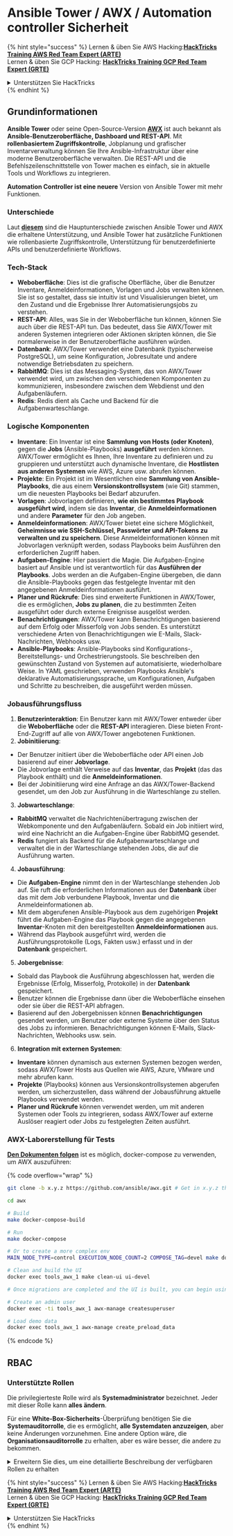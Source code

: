# Ansible Tower / AWX / Automation controller Sicherheit

{% hint style="success" %}
Lernen & üben Sie AWS Hacking:<img src="../.gitbook/assets/image (1).png" alt="" data-size="line">[**HackTricks Training AWS Red Team Expert (ARTE)**](https://training.hacktricks.xyz/courses/arte)<img src="../.gitbook/assets/image (1).png" alt="" data-size="line">\
Lernen & üben Sie GCP Hacking: <img src="../.gitbook/assets/image (2).png" alt="" data-size="line">[**HackTricks Training GCP Red Team Expert (GRTE)**<img src="../.gitbook/assets/image (2).png" alt="" data-size="line">](https://training.hacktricks.xyz/courses/grte)

<details>

<summary>Unterstützen Sie HackTricks</summary>

* Überprüfen Sie die [**Abonnementpläne**](https://github.com/sponsors/carlospolop)!
* **Treten Sie der** 💬 [**Discord-Gruppe**](https://discord.gg/hRep4RUj7f) oder der [**Telegram-Gruppe**](https://t.me/peass) bei oder **folgen** Sie uns auf **Twitter** 🐦 [**@hacktricks\_live**](https://twitter.com/hacktricks\_live)**.**
* **Teilen Sie Hacking-Tricks, indem Sie PRs an die** [**HackTricks**](https://github.com/carlospolop/hacktricks) und [**HackTricks Cloud**](https://github.com/carlospolop/hacktricks-cloud) GitHub-Repos senden.

</details>
{% endhint %}

## Grundinformationen

**Ansible Tower** oder seine Open-Source-Version [**AWX**](https://github.com/ansible/awx) ist auch bekannt als **Ansible-Benutzeroberfläche, Dashboard und REST-API**. Mit **rollenbasiertem Zugriffskontrolle**, Jobplanung und grafischer Inventarverwaltung können Sie Ihre Ansible-Infrastruktur über eine moderne Benutzeroberfläche verwalten. Die REST-API und die Befehlszeilenschnittstelle von Tower machen es einfach, sie in aktuelle Tools und Workflows zu integrieren.

**Automation Controller ist eine neuere** Version von Ansible Tower mit mehr Funktionen.

### Unterschiede

Laut [**diesem**](https://blog.devops.dev/ansible-tower-vs-awx-under-the-hood-65cfec78db00) sind die Hauptunterschiede zwischen Ansible Tower und AWX die erhaltene Unterstützung, und Ansible Tower hat zusätzliche Funktionen wie rollenbasierte Zugriffskontrolle, Unterstützung für benutzerdefinierte APIs und benutzerdefinierte Workflows.

### Tech-Stack

* **Weboberfläche**: Dies ist die grafische Oberfläche, über die Benutzer Inventare, Anmeldeinformationen, Vorlagen und Jobs verwalten können. Sie ist so gestaltet, dass sie intuitiv ist und Visualisierungen bietet, um den Zustand und die Ergebnisse Ihrer Automatisierungsjobs zu verstehen.
* **REST-API**: Alles, was Sie in der Weboberfläche tun können, können Sie auch über die REST-API tun. Das bedeutet, dass Sie AWX/Tower mit anderen Systemen integrieren oder Aktionen skripten können, die Sie normalerweise in der Benutzeroberfläche ausführen würden.
* **Datenbank**: AWX/Tower verwendet eine Datenbank (typischerweise PostgreSQL), um seine Konfiguration, Jobresultate und andere notwendige Betriebsdaten zu speichern.
* **RabbitMQ**: Dies ist das Messaging-System, das von AWX/Tower verwendet wird, um zwischen den verschiedenen Komponenten zu kommunizieren, insbesondere zwischen dem Webdienst und den Aufgabenläufern.
* **Redis**: Redis dient als Cache und Backend für die Aufgabenwarteschlange.

### Logische Komponenten

* **Inventare**: Ein Inventar ist eine **Sammlung von Hosts (oder Knoten)**, gegen die **Jobs** (Ansible-Playbooks) **ausgeführt** werden können. AWX/Tower ermöglicht es Ihnen, Ihre Inventare zu definieren und zu gruppieren und unterstützt auch dynamische Inventare, die **Hostlisten aus anderen Systemen** wie AWS, Azure usw. abrufen können.
* **Projekte**: Ein Projekt ist im Wesentlichen eine **Sammlung von Ansible-Playbooks**, die aus einem **Versionskontrollsystem** (wie Git) stammen, um die neuesten Playbooks bei Bedarf abzurufen.
* **Vorlagen**: Jobvorlagen definieren, **wie ein bestimmtes Playbook ausgeführt wird**, indem sie das **Inventar**, die **Anmeldeinformationen** und andere **Parameter** für den Job angeben.
* **Anmeldeinformationen**: AWX/Tower bietet eine sichere Möglichkeit, **Geheimnisse wie SSH-Schlüssel, Passwörter und API-Tokens zu verwalten und zu speichern**. Diese Anmeldeinformationen können mit Jobvorlagen verknüpft werden, sodass Playbooks beim Ausführen den erforderlichen Zugriff haben.
* **Aufgaben-Engine**: Hier passiert die Magie. Die Aufgaben-Engine basiert auf Ansible und ist verantwortlich für das **Ausführen der Playbooks**. Jobs werden an die Aufgaben-Engine übergeben, die dann die Ansible-Playbooks gegen das festgelegte Inventar mit den angegebenen Anmeldeinformationen ausführt.
* **Planer und Rückrufe**: Dies sind erweiterte Funktionen in AWX/Tower, die es ermöglichen, **Jobs zu planen**, die zu bestimmten Zeiten ausgeführt oder durch externe Ereignisse ausgelöst werden.
* **Benachrichtigungen**: AWX/Tower kann Benachrichtigungen basierend auf dem Erfolg oder Misserfolg von Jobs senden. Es unterstützt verschiedene Arten von Benachrichtigungen wie E-Mails, Slack-Nachrichten, Webhooks usw.
* **Ansible-Playbooks**: Ansible-Playbooks sind Konfigurations-, Bereitstellungs- und Orchestrierungstools. Sie beschreiben den gewünschten Zustand von Systemen auf automatisierte, wiederholbare Weise. In YAML geschrieben, verwenden Playbooks Ansible's deklarative Automatisierungssprache, um Konfigurationen, Aufgaben und Schritte zu beschreiben, die ausgeführt werden müssen.

### Jobausführungsfluss

1. **Benutzerinteraktion**: Ein Benutzer kann mit AWX/Tower entweder über die **Weboberfläche** oder die **REST-API** interagieren. Diese bieten Front-End-Zugriff auf alle von AWX/Tower angebotenen Funktionen.
2. **Jobinitiierung**:
* Der Benutzer initiiert über die Weboberfläche oder API einen Job basierend auf einer **Jobvorlage**.
* Die Jobvorlage enthält Verweise auf das **Inventar**, das **Projekt** (das das Playbook enthält) und die **Anmeldeinformationen**.
* Bei der Jobinitiierung wird eine Anfrage an das AWX/Tower-Backend gesendet, um den Job zur Ausführung in die Warteschlange zu stellen.
3. **Jobwarteschlange**:
* **RabbitMQ** verwaltet die Nachrichtenübertragung zwischen der Webkomponente und den Aufgabenläufern. Sobald ein Job initiiert wird, wird eine Nachricht an die Aufgaben-Engine über RabbitMQ gesendet.
* **Redis** fungiert als Backend für die Aufgabenwarteschlange und verwaltet die in der Warteschlange stehenden Jobs, die auf die Ausführung warten.
4. **Jobausführung**:
* Die **Aufgaben-Engine** nimmt den in der Warteschlange stehenden Job auf. Sie ruft die erforderlichen Informationen aus der **Datenbank** über das mit dem Job verbundene Playbook, Inventar und die Anmeldeinformationen ab.
* Mit dem abgerufenen Ansible-Playbook aus dem zugehörigen **Projekt** führt die Aufgaben-Engine das Playbook gegen die angegebenen **Inventar**-Knoten mit den bereitgestellten **Anmeldeinformationen** aus.
* Während das Playbook ausgeführt wird, werden die Ausführungsprotokolle (Logs, Fakten usw.) erfasst und in der **Datenbank** gespeichert.
5. **Jobergebnisse**:
* Sobald das Playbook die Ausführung abgeschlossen hat, werden die Ergebnisse (Erfolg, Misserfolg, Protokolle) in der **Datenbank** gespeichert.
* Benutzer können die Ergebnisse dann über die Weboberfläche einsehen oder sie über die REST-API abfragen.
* Basierend auf den Jobergebnissen können **Benachrichtigungen** gesendet werden, um Benutzer oder externe Systeme über den Status des Jobs zu informieren. Benachrichtigungen können E-Mails, Slack-Nachrichten, Webhooks usw. sein.
6. **Integration mit externen Systemen**:
* **Inventare** können dynamisch aus externen Systemen bezogen werden, sodass AWX/Tower Hosts aus Quellen wie AWS, Azure, VMware und mehr abrufen kann.
* **Projekte** (Playbooks) können aus Versionskontrollsystemen abgerufen werden, um sicherzustellen, dass während der Jobausführung aktuelle Playbooks verwendet werden.
* **Planer und Rückrufe** können verwendet werden, um mit anderen Systemen oder Tools zu integrieren, sodass AWX/Tower auf externe Auslöser reagiert oder Jobs zu festgelegten Zeiten ausführt.

### AWX-Laborerstellung für Tests

[**Den Dokumenten folgen**](https://github.com/ansible/awx/blob/devel/tools/docker-compose/README.md) ist es möglich, docker-compose zu verwenden, um AWX auszuführen:

{% code overflow="wrap" %}
```bash
git clone -b x.y.z https://github.com/ansible/awx.git # Get in x.y.z the latest release version

cd awx

# Build
make docker-compose-build

# Run
make docker-compose

# Or to create a more complex env
MAIN_NODE_TYPE=control EXECUTION_NODE_COUNT=2 COMPOSE_TAG=devel make docker-compose

# Clean and build the UI
docker exec tools_awx_1 make clean-ui ui-devel

# Once migrations are completed and the UI is built, you can begin using AWX. The UI can be reached in your browser at https://localhost:8043/#/home, and the API can be found at https://localhost:8043/api/v2.

# Create an admin user
docker exec -ti tools_awx_1 awx-manage createsuperuser

# Load demo data
docker exec tools_awx_1 awx-manage create_preload_data
```
{% endcode %}

## RBAC

### Unterstützte Rollen

Die privilegierteste Rolle wird als **Systemadministrator** bezeichnet. Jeder mit dieser Rolle kann **alles ändern**.

Für eine **White-Box-Sicherheits**-Überprüfung benötigen Sie die **Systemauditorrolle**, die es ermöglicht, **alle Systemdaten anzuzeigen**, aber keine Änderungen vorzunehmen. Eine andere Option wäre, die **Organisationsauditorrolle** zu erhalten, aber es wäre besser, die andere zu bekommen.

<details>

<summary>Erweitern Sie dies, um eine detaillierte Beschreibung der verfügbaren Rollen zu erhalten</summary>

1. **Systemadministrator**:
* Dies ist die Superuser-Rolle mit Berechtigungen zum Zugriff auf und zur Änderung aller Ressourcen im System.
* Sie können alle Organisationen, Teams, Projekte, Inventare, Jobvorlagen usw. verwalten.
2. **Systemauditor**:
* Benutzer mit dieser Rolle können alle Systemdaten anzeigen, aber keine Änderungen vornehmen.
* Diese Rolle ist für Compliance und Aufsicht konzipiert.
3. **Organisationsrollen**:
* **Admin**: Vollständige Kontrolle über die Ressourcen der Organisation.
* **Auditor**: Nur Lesezugriff auf die Ressourcen der Organisation.
* **Mitglied**: Grundlegende Mitgliedschaft in einer Organisation ohne spezifische Berechtigungen.
* **Ausführen**: Kann Jobvorlagen innerhalb der Organisation ausführen.
* **Lesen**: Kann die Ressourcen der Organisation anzeigen.
4. **Projektrollen**:
* **Admin**: Kann das Projekt verwalten und ändern.
* **Verwenden**: Kann das Projekt in einer Jobvorlage verwenden.
* **Aktualisieren**: Kann das Projekt mit SCM (Source Control) aktualisieren.
5. **Inventarrollen**:
* **Admin**: Kann das Inventar verwalten und ändern.
* **Ad Hoc**: Kann Ad-hoc-Befehle im Inventar ausführen.
* **Aktualisieren**: Kann die Inventarquelle aktualisieren.
* **Verwenden**: Kann das Inventar in einer Jobvorlage verwenden.
* **Lesen**: Nur Lesezugriff.
6. **Jobvorlagenrollen**:
* **Admin**: Kann die Jobvorlage verwalten und ändern.
* **Ausführen**: Kann den Job ausführen.
* **Lesen**: Nur Lesezugriff.
7. **Berechtigungsrollen**:
* **Admin**: Kann die Berechtigungen verwalten und ändern.
* **Verwenden**: Kann die Berechtigungen in Jobvorlagen oder anderen relevanten Ressourcen verwenden.
* **Lesen**: Nur Lesezugriff.
8. **Teamrollen**:
* **Mitglied**: Teil des Teams, aber ohne spezifische Berechtigungen.
* **Admin**: Kann die Mitglieder des Teams und die zugehörigen Ressourcen verwalten.
9. **Workflow-Rollen**:
* **Admin**: Kann den Workflow verwalten und ändern.
* **Ausführen**: Kann den Workflow ausführen.
* **Lesen**: Nur Lesezugriff.

</details>

{% hint style="success" %}
Lernen & üben Sie AWS Hacking:<img src="../.gitbook/assets/image (1).png" alt="" data-size="line">[**HackTricks Training AWS Red Team Expert (ARTE)**](https://training.hacktricks.xyz/courses/arte)<img src="../.gitbook/assets/image (1).png" alt="" data-size="line">\
Lernen & üben Sie GCP Hacking: <img src="../.gitbook/assets/image (2).png" alt="" data-size="line">[**HackTricks Training GCP Red Team Expert (GRTE)**<img src="../.gitbook/assets/image (2).png" alt="" data-size="line">](https://training.hacktricks.xyz/courses/grte)

<details>

<summary>Unterstützen Sie HackTricks</summary>

* Überprüfen Sie die [**Abonnementpläne**](https://github.com/sponsors/carlospolop)!
* **Treten Sie der** 💬 [**Discord-Gruppe**](https://discord.gg/hRep4RUj7f) oder der [**Telegram-Gruppe**](https://t.me/peass) bei oder **folgen** Sie uns auf **Twitter** 🐦 [**@hacktricks\_live**](https://twitter.com/hacktricks\_live)**.**
* **Teilen Sie Hacking-Tricks, indem Sie PRs an die** [**HackTricks**](https://github.com/carlospolop/hacktricks) und [**HackTricks Cloud**](https://github.com/carlospolop/hacktricks-cloud) GitHub-Repos senden.

</details>
{% endhint %}
